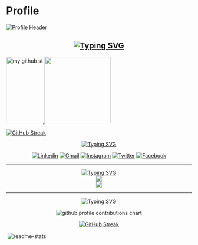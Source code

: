 # Profile

![Profile Header](https://github.com/induwarafernando/induwarafernando/blob/main/Green%20Simple%20Manager%20LinkedIn%20Banner%20(1).gif)


<h2 align="center">
<div>
    <a href="https://git.io/typing-svg">
    <img src="https://readme-typing-svg.demolab.com?font=Fira+Code&color=00ff00&center=true&vCenter=true&width=435&lines=Hi%2C+I'm+Induwara" alt="Typing SVG" />
    </a>
</div>		
</h2>



<a href="https://github.com/induwarafernando">
<img height="180em" src="https://camo.githubusercontent.com/566d9005248b1166b87a28bad1d4a0fa6a71ae0aa4004db707b29e22a4ed9757/68747470733a2f2f6769746875622d726561646d652d73746174732d6361726f6c34322e76657263656c2e6170702f6170693f757365726e616d653d4361726f6c343226636f756e745f707269766174653d747275652673686f775f69636f6e733d74727565267468656d653d6d69646e696768742d707572706c6526686964655f626f726465723d7472756526686964655f7469746c653d74727565" alt="my github stats" data-canonical-src="https://github-readme-stats-induwarafernando.vercel.app/api?username=induwarafernando&amp;count_private=true&amp;show_icons=true&amp;theme=midnight-purple&amp;hide_border=true&amp;hide_title=true" style="max-width: 100;">
</a>


<a href="https://github.com/induwarafernando">
<img height="180em" src="https://github-readme-stats.vercel.app/api/top-langs/?username=induwarafernando&theme=midnight-purple&hide_border=true&layout=compact&custom_title=Most+Used+Languages*&langs_count=10" style="max-width: "20%";">
</a>


<a>

[![GitHub Streak](https://github-readme-streak-stats.herokuapp.com/?user=induwarafernando&theme=midnight-purple)](https://git.io/streak-stats)

</a>
<div align="center">
    <a href="https://git.io/typing-svg">
        <img src="https://readme-typing-svg.demolab.com?font=Fira+Code&duration=1&pause=1&color=ABD200&center=true&vCenter=true&repeat=false&width=435&lines=My+Socials" alt="Typing SVG" />
    </a>
    <br>

[![Linkedin](https://img.shields.io/badge/LinkedIn-0077B5?style=for-the-badge&logo=linkedin&logoColor=white)](https://www.linkedin.com/in/induwara-fernando-994396243/)
[![Gmail](https://img.shields.io/badge/Gmail-D14836?style=for-the-badge&logo=gmail&logoColor=white)](mailto:induwarafernando9@gmail.com)
[![Instagram](https://img.shields.io/badge/Instagram-E4405F?style=for-the-badge&logo=instagram&logoColor=white)](https://www.instagram.com/__.induwara/)
[![Twitter](https://img.shields.io/badge/Twitter-1DA1F2?style=for-the-badge&logo=twitter&logoColor=white&link=https%3A%2F%2Ftwitter.com%2Fitzluminara)](https://twitter.com/itzluminara)
[![Facebook](https://img.shields.io/badge/Facebook-1877F2?style=for-the-badge&logo=facebook&logoColor=white)](https://www.facebook.com/eternal.burn/)
<div>
<hr> 

<p align="center">
    <a href="https://git.io/typing-svg">
        <img src="https://readme-typing-svg.demolab.com?font=Fira+Code&duration=1&pause=1&color=ABD200&center=true&vCenter=true&repeat=false&width=435&lines=Languages+and+Tools" alt="Typing SVG" />
    </a>
    <br>
    <a href="https://skillicons.dev">
        <img src="https://skillicons.dev/icons?i=js,py,cs,html,css,bash,linux,git" />
        <br>
        <img src="https://skillicons.dev/icons?i=vscode,ps" />
    </a>
</p>
<hr>

<div align="center">
    <a href="https://git.io/typing-svg">
        <img src="https://readme-typing-svg.demolab.com?font=Fira+Code&duration=1&pause=1&color=ABD200&center=true&vCenter=true&repeat=false&width=435&lines=My+Contributions" alt="Typing SVG" />
    </a>
</div>

<p align="center" >
	<picture>
	  <source media="(prefers-color-scheme: dark)"  srcset="https://raw.githubusercontent.com/induwarafernando/induwarafernando/output-3d-contrib/profile-custom-hacker.svg" />
	  <img alt="github profile contributions chart"    src="https://raw.githubusercontent.com/induwarafernando/induwarafernando/output-3d-contrib/profile-custom-hacker.svg" />
	</picture>
</p>

[![GitHub Streak](http://github-readme-streak-stats.herokuapp.com?user=induwarafernando&theme=merko&hide_border=true&ring=16FF00&fire=16FF00)](https://git.io/streak-stats)


<p align="left">&nbsp;<img align="center" src="https://github-readme-stats.vercel.app/api?username=induwarafernando&show_icons=true&theme=merko&rank_icon=github&hide_border=true&locale=en" alt="readme-stats" />
